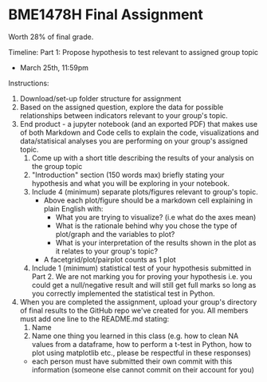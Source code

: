 # BME1478H Final Assignment

Worth 28% of final grade. 

Timeline: 
Part 1: Propose hypothesis to test relevant to assigned group topic
 - March 25th, 11:59pm

Instructions: 

1. Download/set-up folder structure for assignment
2. Based on the assigned question, explore the data for possible relationships between indicators relevant to your group's topic. 
3. End product - a jupyter notebook (and an exported PDF) that makes use of both Markdown and Code cells to explain the code, visualizations and data/statisical analyses you are performing on your group's assigned topic. 
    1. Come up with a short title describing the results of your analysis on the group topic
    2. "Introduction" section (150 words max) briefly stating your hypothesis and what you will be exploring in your notebook.
    3. Include 4 (minimum) separate plots/figures relevant to group's topic. 
        - Above each plot/figure should be a markdown cell explaining in plain English with:
            - What you are trying to visualize? (i.e what do the axes mean)
            - What is the rationale behind why you chose the type of plot/graph and the variables to plot?
            - What is your interpretation of the results shown in the plot as it relates to your group's topic?
        - A facetgrid/plot/pairplot counts as 1 plot
    4. Include 1 (minimum) statistical test of your hypothesis submitted in Part 2. We are not marking you for proving your hypothesis i.e. you could get a null/negative result and will still get full marks so long as you correctly implemented the statistical test in Python.
4. When you are completed the assignment, upload your group's directory of final results to the GitHub repo we've created for you. All members must add one line to the README.md stating:
    1. Name
    2. Name one thing you learned in this class (e.g. how to clean NA values from a dataframe, how to perform a t-test in Python, how to plot using matplotlib etc., please be respectful in these responses)
    - each person must have submitted their own commit with this information (someone else cannot commit on their account for you)
